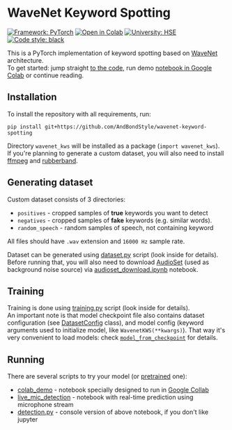 # WaveNet Keyword Spotting

[![Framework: PyTorch](https://img.shields.io/badge/PyTorch-%23EE4C2C.svg?&style=for-the-badge&logo=PyTorch&logoColor=white)](https://pytorch.org/)
[![Open in Colab](https://img.shields.io/badge/Open%20in%20Colab-blue?style=for-the-badge&logo=Google%20Colab)](https://colab.research.google.com/github/AndBondStyle/wavenet-keyword-spotting/blob/master/notebooks/colab_demo.ipynb)
[![University: HSE](https://img.shields.io/badge/University-HSE-blue?&style=for-the-badge)](https://www.hse.ru/)
[![Code style: black](https://img.shields.io/badge/Code%20style-black-000000.svg?&style=for-the-badge)](https://github.com/psf/black)

This is a PyTorch implementation of keyword spotting based on
[WaveNet](https://arxiv.org/pdf/1609.03499.pdf) architecture.  
To get started: jump straight
[to the code](https://github.com/AndBondStyle/wavenet-keyword-spotting/blob/master/wavenet_kws/model.py),
run demo
[notebook in Google Colab](https://colab.research.google.com/github/AndBondStyle/wavenet-keyword-spotting/blob/master/notebooks/colab_demo.ipynb)
or continue reading.

## Installation

To install the repository with all requirements, run:
```
pip install git+https://github.com/AndBondStyle/wavenet-keyword-spotting
```

Directory `wavenet_kws` will be installed as a package (`import wavenet_kws`).  
If you're planning to generate a custom dataset, you will also need to install
[ffmpeg](https://www.ffmpeg.org/) and
[rubberband](https://breakfastquay.com/rubberband/).

## Generating dataset

Custom dataset consists of 3 directories:
- `positives` - cropped samples of **true** keywords you want to detect
- `negatives` - cropped samples of **fake** keywords (e.g. similar words).
- `random_speech` - random samples of speech, not containing keyword

All files should have `.wav` extension and `16000 Hz` sample rate.

Dataset can be generated using [dataset.py](wavenet_kws/dataset.py) script (look inside for details). 
Before running that, you will also need to download
[AudioSet](https://research.google.com/audioset/) (used as background noise source)
via [audioset_download.ipynb](notebooks/audioset_download.ipynb) notebook.

## Training

Training is done using [training.py](wavenet_kws/training.py) script (look inside for details).  
An important note is that model checkpoint file also contains dataset configuration
(see [DatasetConfig](wavenet_kws/dataset.py) class), and model config (keyword arguments
used to initialize model, like `WavenetKWS(**kwargs)`). That way it's very convenient
to load models: check [`model_from_checkpoint`](wavenet_kws/training.py) for details.

## Running

There are several scripts to try your model (or
[pretrained](https://github.com/AndBondStyle/wavenet-keyword-spotting/releases/tag/v1)
one):
- [colab_demo](notebooks/colab_demo.ipynb) - notebook specially designed to run in
[Google Collab](https://colab.research.google.com/github/AndBondStyle/wavenet-keyword-spotting/blob/master/notebooks/colab_demo.ipynb)
- [live_mic_detection](notebooks/live_mic_detection.ipynb) - notebook with real-time prediction using microphone stream
- [detection.py](wavenet_kws/detection.py) - console version of above notebook, if you don't like jupyter
